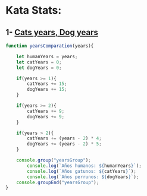 # Kata Stats:

## 1- [Cats years, Dog years](https://www.codewars.com/kata/cat-years-dog-years)

```javascript
function yearsComparation(years){

	let humanYears = years;
	let catYears = 0;
	let dogYears = 0;

	if(years >= 1){
		catYears += 15;
		dogYears += 15;
	}

	if(years >= 2){
		catYears += 9;
		dogYears += 9;
	}

	if(years > 2){
		catYears += (years - 2) * 4;
		dogYears += (years - 2) * 5;
	}

	console.group("yearsGroup");
		console.log(`Años humanos: ${humanYears}`);
		console.log(`Años gatunos: ${catYears}`);
		console.log(`Años perrunos: ${dogYears}`);
	console.groupEnd("yearsGroup");
}
```